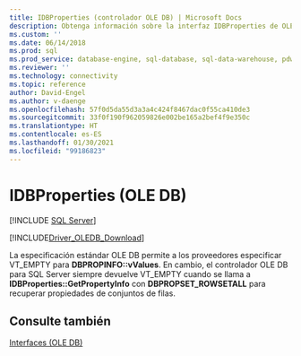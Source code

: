 ```yaml
---
title: IDBProperties (controlador OLE DB) | Microsoft Docs
description: Obtenga información sobre la interfaz IDBProperties de OLE DB Driver for SQL Server, incluido el método IDBProperties::GetPropertyInfo.
ms.custom: ''
ms.date: 06/14/2018
ms.prod: sql
ms.prod_service: database-engine, sql-database, sql-data-warehouse, pdw
ms.reviewer: ''
ms.technology: connectivity
ms.topic: reference
author: David-Engel
ms.author: v-daenge
ms.openlocfilehash: 57f0d5da55d3a3a4c424f8467dac0f55ca410de3
ms.sourcegitcommit: 33f0f190f962059826e002be165a2bef4f9e350c
ms.translationtype: HT
ms.contentlocale: es-ES
ms.lasthandoff: 01/30/2021
ms.locfileid: "99186823"
---
```

# <a name="idbproperties-ole-db"></a>IDBProperties (OLE DB)
[!INCLUDE [SQL Server](../../../includes/applies-to-version/sql-asdb-asdbmi-asa-pdw.md)]

[!INCLUDE[Driver_OLEDB_Download](../../../includes/driver_oledb_download.md)]

  La especificación estándar OLE DB permite a los proveedores especificar VT_EMPTY para **DBPROPINFO::vValues**. En cambio, el controlador OLE DB para SQL Server siempre devuelve VT_EMPTY cuando se llama a **IDBProperties::GetPropertyInfo** con **DBPROPSET_ROWSETALL** para recuperar propiedades de conjuntos de filas.  
  
## <a name="see-also"></a>Consulte también  
 [Interfaces &#40;OLE DB&#41;](../../oledb/ole-db-interfaces/oledb-driver-for-sql-server-ole-db-interfaces.md) 
  
  
